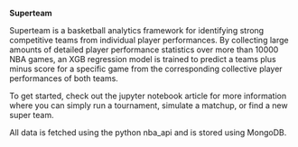 **Superteam**

Superteam is a basketball analytics framework for identifying strong competitive teams from individual player performances. By collecting large amounts of detailed player performance statistics over more than 10000 NBA games, an XGB regression model is trained to predict a teams plus minus score for a specific game from the corresponding collective player performances of both teams.

To get started, check out the jupyter notebook article for more information where you can simply run a tournament, simulate a matchup, or find a new super team.

All data is fetched using the python nba_api and is stored using MongoDB.
